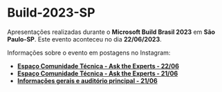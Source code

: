 # Build-2023-SP
Apresentações realizadas durante o **Microsoft Build Brasil 2023** em **São Paulo-SP**. Este evento aconteceu no dia **22/06/2023**.

Informações sobre o evento em postagens no Instagram:

- [**Espaço Comunidade Técnica - Ask the Experts - 22/06**](https://www.instagram.com/p/Cty0rZDgdWF/)
- [**Espaço Comunidade Técnica - Ask the Experts - 21/06**](https://www.instagram.com/p/CtxG6rFAh2E/)
- [**Informações gerais e auditório principal - 21/06**](https://www.instagram.com/p/CtwXy0rAqr7/)


